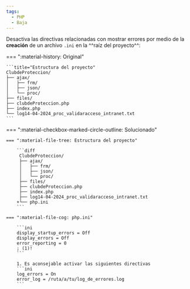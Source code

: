 ```yaml
---
tags:
  - PHP
  - Baja
---
```


Desactiva las directivas relacionadas con mostrar errores por medio de la **creación** de un archivo `.ini` en la ^^raíz
del proyecto^^:

=== ":material-history: Original"

    ```title="Estructura del proyecto"
    ClubdeProteccion/
    ├── ajax/
    │   ├── frm/
    │   ├── json/
    │   └── proc/
    ├── files/
    ├── clubdeProteccion.php
    ├── index.php
    └── log14-04-2024_proc_validaracceso_intranet.txt
    ```

=== ":material-checkbox-marked-circle-outline: Solucionado"

    === ":material-file-tree: Estructura del proyecto"

        ```diff
         ClubdeProteccion/
         ├── ajax/
         │   ├── frm/
         │   ├── json/
         │   └── proc/
         ├── files/
         ├── clubdeProteccion.php
         ├── index.php
         ├── log14-04-2024_proc_validaracceso_intranet.txt
        +└── php.ini
        ```

    === ":material-file-cog: php.ini"

        ```ini
        display_startup_errors = Off
        display_errors = Off
        error_reporting = 0
        ; (1)!
        ```

        1. Es aconsejable activar las siguientes directivas
        ```ini
        log_errors = On
        error_log = /ruta/a/tu/log_de_errores.log
        ```
